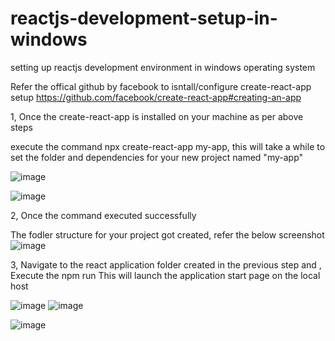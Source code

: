 # reactjs-development-setup-in-windows
setting up reactjs development environment in windows operating system 



Refer the offical github by facebook to isntall/configure  create-react-app setup 
https://github.com/facebook/create-react-app#creating-an-app


1, Once the create-react-app  is installed on your machine as per above steps

execute the command npx create-react-app my-app, this will take a while to set the folder and dependencies for your new project named "my-app"

![image](https://user-images.githubusercontent.com/11384742/87242379-83362880-c46f-11ea-805b-d76d787a8c36.png)

![image](https://user-images.githubusercontent.com/11384742/87242453-24bd7a00-c470-11ea-9bdf-675745909217.png)

2, Once the command executed successfully 

The fodler structure for your project got created, refer the below screenshot 
![image](https://user-images.githubusercontent.com/11384742/87242679-3f90ee00-c472-11ea-8a07-c0378dba6a9c.png)

3, Navigate to the react application folder created in the  previous step and ,  Execute the npm run This will launch the application start page on the local host


![image](https://user-images.githubusercontent.com/11384742/87242622-d01afe80-c471-11ea-81ce-73928d788487.png)
![image](https://user-images.githubusercontent.com/11384742/87242622-d01afe80-c471-11ea-81ce-73928d788487.png)

![image](https://user-images.githubusercontent.com/11384742/87242524-cd6bd980-c470-11ea-84c5-d68f90585760.png)
